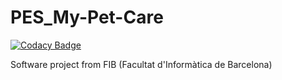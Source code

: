 # PES_My-Pet-Care
[![Codacy Badge](https://api.codacy.com/project/badge/Grade/8c6b4b85557a4369bbb5204b032a2221)](https://www.codacy.com/gh/Grupo13-PES-Mascotas/PES_My-Pet-Care?utm_source=github.com&amp;utm_medium=referral&amp;utm_content=Grupo13-PES-Mascotas/PES_My-Pet-Care&amp;utm_campaign=Badge_Grade)

Software project from FIB (Facultat d'Informàtica de Barcelona)
